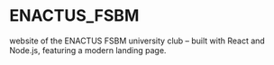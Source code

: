# ENACTUS_FSBM
website of the ENACTUS FSBM university club – built with React and Node.js, featuring a modern landing page.
